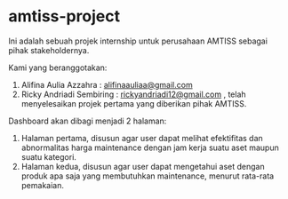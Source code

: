 # amtiss-project
Ini adalah sebuah projek internship untuk perusahaan AMTISS sebagai pihak stakeholdernya.

Kami yang beranggotakan:
1. Alifina Aulia Azzahra : alifinaauliaa@gmail.com
2. Ricky Andriadi Sembiring : rickyandriadi12@gmail.com
, telah menyelesaikan projek pertama yang diberikan pihak AMTISS.

Dashboard akan dibagi menjadi 2 halaman:
1. Halaman pertama, disusun agar user dapat melihat efektifitas dan abnormalitas harga maintenance dengan jam kerja suatu aset maupun suatu kategori.
2. Halaman kedua, disusun agar user dapat mengetahui aset dengan produk apa saja yang membutuhkan maintenance, menurut rata-rata pemakaian.

